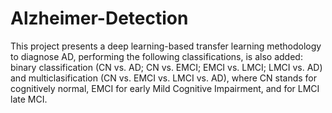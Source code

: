 # Alzheimer-Detection

This project presents a deep learning-based transfer learning methodology to diagnose AD, performing the following classifications, is also added: binary classification (CN vs. AD; CN vs. EMCI; EMCI vs. LMCI; LMCI vs. AD) and multiclasification (CN vs. EMCI vs. LMCI vs. AD), where CN stands for cognitively normal, EMCI for early Mild Cognitive Impairment, and for LMCI late MCI.

